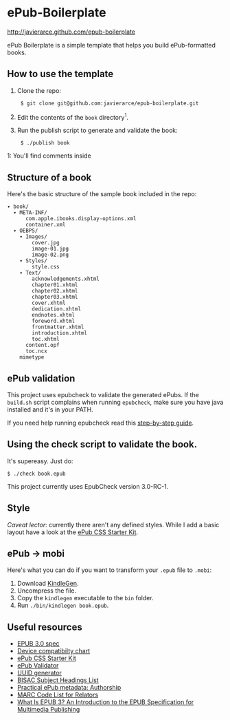 ePub-Boilerplate
================

http://javierarce.github.com/epub-boilerplate

ePub Boilerplate is a simple template that helps you build ePub-formatted books.

## How to use the template

1. Clone the repo:

        $ git clone git@github.com:javierarce/epub-boilerplate.git

2. Edit the contents of the ``book`` directory<sup>1</sup>.

3. Run the publish script to generate and validate the book:

        $ ./publish book

1: You'll find comments inside 

## Structure of a book

Here's the basic structure of the sample book included in the repo:

    ▾ book/
      ▾ META-INF/
          com.apple.ibooks.display-options.xml
          container.xml
      ▾ OEBPS/
        ▾ Images/
            cover.jpg
            image-01.jpg
            image-02.png
        ▾ Styles/
            style.css
        ▾ Text/
            acknowledgements.xhtml
            chapter01.xhtml
            chapter02.xhtml
            chapter03.xhtml
            cover.xhtml
            dedication.xhtml
            endnotes.xhtml
            foreword.xhtml
            frontmatter.xhtml
            introduction.xhtml
            toc.xhtml
          content.opf
          toc.ncx
        mimetype
        
## ePub validation

This project uses epubcheck to validate the generated ePubs. If the ``build.sh`` script complains when running ``epubcheck``, make sure you have java installed and it's in your PATH.

If you need help running epubcheck read this <a href="http://blog.threepress.org/2010/12/16/running-epubcheck-on-your-computer/">step-by-step guide</a>.

## Using the check script to validate the book.

It's supereasy. Just do: 

    $ ./check book.epub

This project currently uses EpubCheck version 3.0-RC-1.

## Style

*Caveat lector*: currently there aren't any defined styles. While I add a basic layout have a look at the <a href="https://github.com/mattharrison/epub-css-starter-kit">ePub CSS Starter Kit</a>.

## ePub → mobi

Here's what you can do if you want to transform your ``.epub`` file to ``.mobi``:

1. Download [KindleGen](http://www.amazon.com/gp/feature.html?ie=UTF8&docId=1000765211).
2. Uncompress the file.
3. Copy the ``kindlegen`` executable to the ``bin`` folder.
4. Run ``./bin/kindlegen book.epub``.

## Useful resources
      
* [EPUB 3.0 spec](http://idpf.org/epub/30)
* [Device compatibilty chart](http://wiki.mobileread.com/wiki/Device_Compatibility)
* [ePub CSS Starter Kit](https://github.com/mattharrison/epub-css-starter-kit)
* [ePub Validator](http://code.google.com/p/epubcheck)
* [UUID generator](http://www.famkruithof.net/uuid/uuidgen)
* [BISAC Subject Headings List](http://www.bisg.org/what-we-do-0-136-bisac-subject-headings-list-major-subjects.php)
* [Practical ePub metadata: Authorship](http://blog.threepress.org/2009/11/27/practical-epub-metadata-authorship/)
* [MARC Code List for Relators](http://www.loc.gov/marc/relators)
* [What Is EPUB 3? An Introduction to the EPUB Specification for Multimedia Publishing](http://shop.oreilly.com/product/0636920022442.do)
